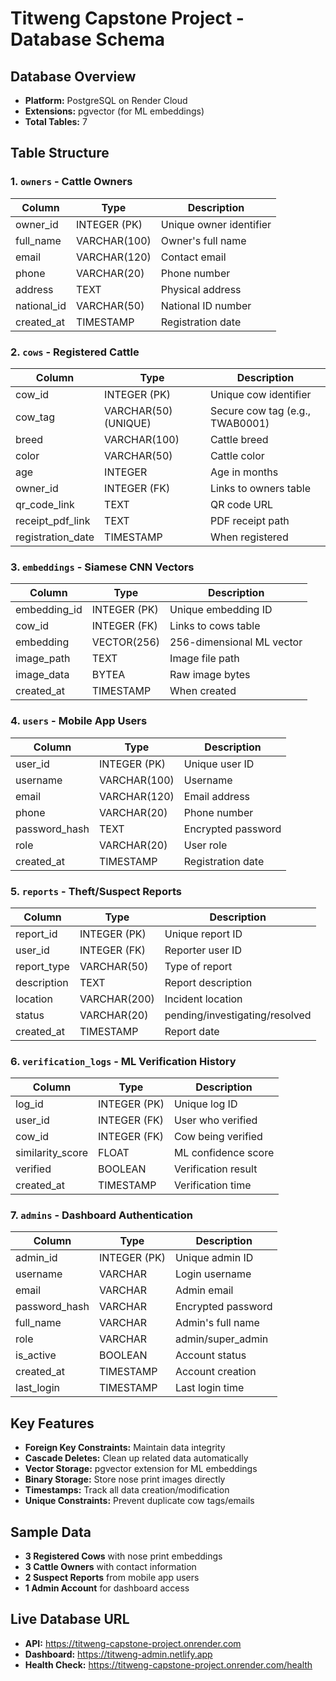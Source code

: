 # Titweng Capstone Project - Database Schema

## Database Overview
- **Platform:** PostgreSQL on Render Cloud
- **Extensions:** pgvector (for ML embeddings)
- **Total Tables:** 7

## Table Structure

### 1. `owners` - Cattle Owners
| Column | Type | Description |
|--------|------|-------------|
| owner_id | INTEGER (PK) | Unique owner identifier |
| full_name | VARCHAR(100) | Owner's full name |
| email | VARCHAR(120) | Contact email |
| phone | VARCHAR(20) | Phone number |
| address | TEXT | Physical address |
| national_id | VARCHAR(50) | National ID number |
| created_at | TIMESTAMP | Registration date |

### 2. `cows` - Registered Cattle
| Column | Type | Description |
|--------|------|-------------|
| cow_id | INTEGER (PK) | Unique cow identifier |
| cow_tag | VARCHAR(50) (UNIQUE) | Secure cow tag (e.g., TWAB0001) |
| breed | VARCHAR(100) | Cattle breed |
| color | VARCHAR(50) | Cattle color |
| age | INTEGER | Age in months |
| owner_id | INTEGER (FK) | Links to owners table |
| qr_code_link | TEXT | QR code URL |
| receipt_pdf_link | TEXT | PDF receipt path |
| registration_date | TIMESTAMP | When registered |

### 3. `embeddings` - Siamese CNN Vectors
| Column | Type | Description |
|--------|------|-------------|
| embedding_id | INTEGER (PK) | Unique embedding ID |
| cow_id | INTEGER (FK) | Links to cows table |
| embedding | VECTOR(256) | 256-dimensional ML vector |
| image_path | TEXT | Image file path |
| image_data | BYTEA | Raw image bytes |
| created_at | TIMESTAMP | When created |

### 4. `users` - Mobile App Users
| Column | Type | Description |
|--------|------|-------------|
| user_id | INTEGER (PK) | Unique user ID |
| username | VARCHAR(100) | Username |
| email | VARCHAR(120) | Email address |
| phone | VARCHAR(20) | Phone number |
| password_hash | TEXT | Encrypted password |
| role | VARCHAR(20) | User role |
| created_at | TIMESTAMP | Registration date |

### 5. `reports` - Theft/Suspect Reports
| Column | Type | Description |
|--------|------|-------------|
| report_id | INTEGER (PK) | Unique report ID |
| user_id | INTEGER (FK) | Reporter user ID |
| report_type | VARCHAR(50) | Type of report |
| description | TEXT | Report description |
| location | VARCHAR(200) | Incident location |
| status | VARCHAR(20) | pending/investigating/resolved |
| created_at | TIMESTAMP | Report date |

### 6. `verification_logs` - ML Verification History
| Column | Type | Description |
|--------|------|-------------|
| log_id | INTEGER (PK) | Unique log ID |
| user_id | INTEGER (FK) | User who verified |
| cow_id | INTEGER (FK) | Cow being verified |
| similarity_score | FLOAT | ML confidence score |
| verified | BOOLEAN | Verification result |
| created_at | TIMESTAMP | Verification time |

### 7. `admins` - Dashboard Authentication
| Column | Type | Description |
|--------|------|-------------|
| admin_id | INTEGER (PK) | Unique admin ID |
| username | VARCHAR | Login username |
| email | VARCHAR | Admin email |
| password_hash | VARCHAR | Encrypted password |
| full_name | VARCHAR | Admin's full name |
| role | VARCHAR | admin/super_admin |
| is_active | BOOLEAN | Account status |
| created_at | TIMESTAMP | Account creation |
| last_login | TIMESTAMP | Last login time |

## Key Features
- **Foreign Key Constraints:** Maintain data integrity
- **Cascade Deletes:** Clean up related data automatically
- **Vector Storage:** pgvector extension for ML embeddings
- **Binary Storage:** Store nose print images directly
- **Timestamps:** Track all data creation/modification
- **Unique Constraints:** Prevent duplicate cow tags/emails

## Sample Data
- **3 Registered Cows** with nose print embeddings
- **3 Cattle Owners** with contact information
- **2 Suspect Reports** from mobile app users
- **1 Admin Account** for dashboard access

## Live Database URL
- **API:** https://titweng-capstone-project.onrender.com
- **Dashboard:** https://titweng-admin.netlify.app
- **Health Check:** https://titweng-capstone-project.onrender.com/health